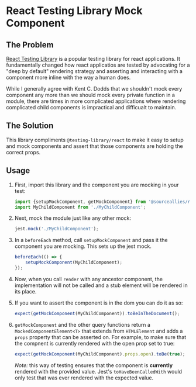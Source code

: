 # React Testing Library Mock Component

## The Problem

[React Testing Library](https://testing-library.com/docs/react-testing-library/intro/) is a popular testing library for react applications. It fundamentally changed how react applicatios are tested by advocating for a "deep by default" rendering strategy and asserting and interacting with a component more inline with the way a human does.

While I generally agree with Kent C. Dodds that we shouldn't mock every component any more than we should mock every private function in a module, there are times in more complicated applications where rendering complicated child components is impractical and difficualt to maintain.

## The Solution

This library compliments `@testing-library/react` to make it easy to setup and mock components and assert that those components are holding the correct props.

## Usage

1. First, import this library and the component you are mocking in your test:
    ```Typescript
    import {setupMockComponent, getMockComponent} from '@sourceallies/rtl-mock-component';
    import MyChildComponent from './MyChildComponent';
    ```
2. Next, mock the module just like any other mock:
    ```Typescript
    jest.mock('./MyChildComponent');
    ```
3. In a `beforeEach` method, call `setupMockComponent` and pass it the component you are mocking. This sets up the jest mock.
    ```Typescript
    beforeEach(() => {
        setupMockComponent(MyChildComponent);
    });
    ```
4. Now, when you call `render` with any ancestor component, the implementation will not be called and a stub element will be rendered in its place.
5. If you want to assert the component is in the dom you can do it as so:
    ```Typescript
    expect(getMockComponent(MyChildComponent)).toBeInTheDocument();
    ```
6. `getMockComponent` and the other query functions return a `MockedComponentElement<T>` that extends from `HTMLElement` and adds a `props` property that can be asserted on. For example, to make sure that the compnent is currently rendered with the open prop set to true:
    ```Typescript
    expect(getMockComponent(MyChildComponent).props.open).toBe(true);
    ```

    *Note:* this way of testing ensures that the component is **currently** rendered with the provided value. Jest's `toHaveBeenCalledWith` would only test that was ever rendered with the expected value.